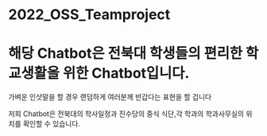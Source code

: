 # 2022_OSS_Teamproject

# 해당 Chatbot은 전북대 학생들의 편리한 학교생활을 위한 Chatbot입니다.

가벼운 인삿말을 할 경우 랜덤하게 여러분께 반갑다는 표현을 할 겁니다

저희 Chatbot은 전북대의 학사일정과 진수당의 중식 식단,각 학과의 학과사무실의 위치를 확인할 수 있습니다.
